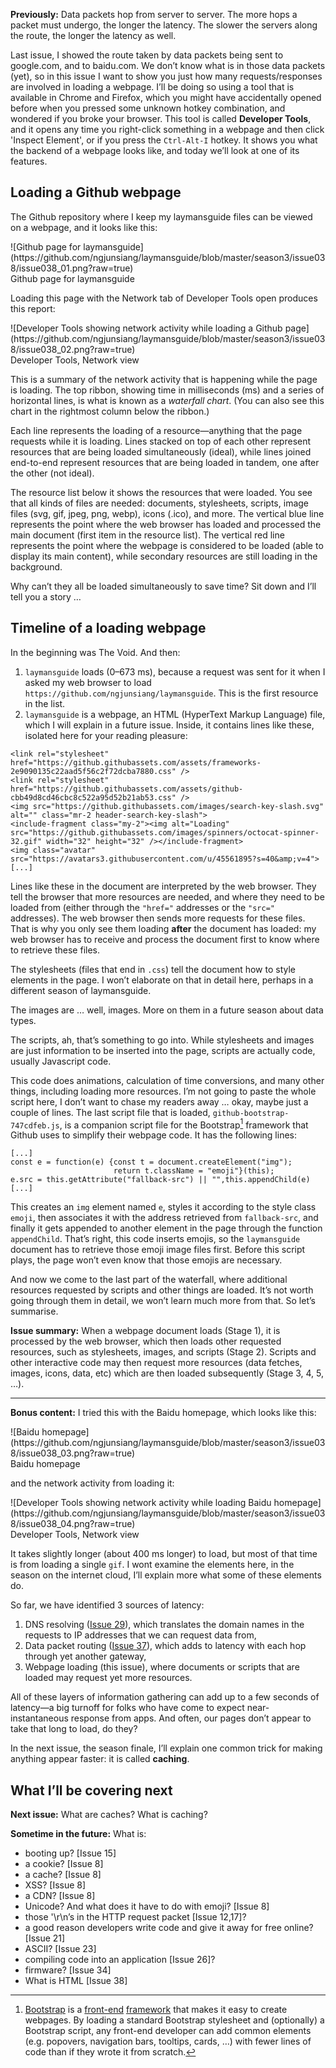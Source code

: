 **Previously:** Data packets hop from server to server. The more hops a packet must undergo, the longer the latency. The slower the servers along the route, the longer the latency as well.

Last issue, I showed the route taken by data packets being sent to google.com, and to baidu.com. We don’t know what is in those data packets (yet), so in this issue I want to show you just how many requests/responses are involved in loading a webpage. I’ll be doing so using a tool that is available in Chrome and Firefox, which you might have accidentally opened before when you pressed some unknown hotkey combination, and wondered if you broke your browser. This tool is called **Developer Tools**, and it opens any time you right-click something in a webpage and then click 'Inspect Element', or if you press the `Ctrl-Alt-I` hotkey. It shows you what the backend of a webpage looks like, and today we’ll look at one of its features.

## Loading a Github webpage

The Github repository where I keep my laymansguide files can be viewed on a webpage, and it looks like this:

<span style="text-align:center">
![Github page for laymansguide](https://github.com/ngjunsiang/laymansguide/blob/master/season3/issue038/issue038_01.png?raw=true)<br />
Github page for laymansguide
</span>

Loading this page with the Network tab of Developer Tools open produces this report:

<span style="text-align:center">
![Developer Tools showing network activity while loading a Github page](https://github.com/ngjunsiang/laymansguide/blob/master/season3/issue038/issue038_02.png?raw=true)<br />
Developer Tools, Network view
</span>

This is a summary of the network activity that is happening while the page is loading. The top ribbon, showing time in milliseconds (ms) and a series of horizontal lines, is what is known as a _waterfall chart_. (You can also see this chart in the rightmost column below the ribbon.)

Each line represents the loading of a resource—anything that the page requests while it is loading. Lines stacked on top of each other represent resources that are being loaded simultaneously (ideal), while lines joined end-to-end represent resources that are being loaded in tandem, one after the other (not ideal).

The resource list below it shows the resources that were loaded. You see that all kinds of files are needed: documents, stylesheets, scripts, image files (svg, gif, jpeg, png, webp), icons (.ico), and more. The vertical blue line represents the point where the web browser has loaded and processed the main document (first item in the resource list). The vertical red line represents the point where the webpage is considered to be loaded (able to display its main content), while secondary resources are still loading in the background.

Why can’t they all be loaded simultaneously to save time? Sit down and I’ll tell you a story …

## Timeline of a loading webpage

In the beginning was The Void. And then:

1. `laymansguide` loads (0–673 ms), because a request was sent for it when I asked my web browser to load `https://github.com/ngjunsiang/laymansguide`. This is the first resource in the list.
2. `laymansguide` is a webpage, an HTML (HyperText Markup Language) file, which I will explain in a future issue. Inside, it contains lines like these, isolated here for your reading pleasure:

```
<link rel="stylesheet" href="https://github.githubassets.com/assets/frameworks-2e9090135c22aad5f56c2f72dcba7880.css" />
<link rel="stylesheet" href="https://github.githubassets.com/assets/github-cbb49d8cd46cbc8c522a95d52b21ab53.css" />
<img src="https://github.githubassets.com/images/search-key-slash.svg" alt="" class="mr-2 header-search-key-slash">
<include-fragment class="my-2"><img alt="Loading" src="https://github.githubassets.com/images/spinners/octocat-spinner-32.gif" width="32" height="32" /></include-fragment>
<img class="avatar" src="https://avatars3.githubusercontent.com/u/45561895?s=40&amp;v=4">
[...]
```

Lines like these in the document are interpreted by the web browser. They tell the browser that more resources are needed, and where they need to be loaded from (either through the `"href="` addresses or the `"src="` addresses). The web browser then sends more requests for these files. That is why you only see them loading **after** the document has loaded: my web browser has to receive and process the document first to know where to retrieve these files.

The stylesheets (files that end in `.css`) tell the document how to style elements in the page. I won’t elaborate on that in detail here, perhaps in a different season of laymansguide.

The images are … well, images. More on them in a future season about data types.

The scripts, ah, that’s something to go into. While stylesheets and images are just information to be inserted into the page, scripts are actually code, usually Javascript code.

This code does animations, calculation of time conversions, and many other things, including loading more resources. I’m not going to paste the whole script here, I don’t want to chase my readers away … okay, maybe just a couple of lines. The last script file that is loaded, `github-bootstrap-747cdfeb.js`, is a companion script file for the Bootstrap[^1] framework that Github uses to simplify their webpage code. It has the following lines:

[^1]: [Bootstrap](https://getbootstrap.com/docs/4.3/getting-started/introduction/) is a [front-end](https://buttondown.email/laymansguide/archive/lmg-s2-issue-14-what-do-developers-do/) [framework](https://buttondown.email/laymansguide/archive/lmg-s2-issue-18-frameworks/) that makes it easy to create webpages. By loading a standard Bootstrap stylesheet and (optionally) a Bootstrap script, any front-end developer can add common elements (e.g. popovers, navigation bars, tooltips, cards, …) with fewer lines of code than if they wrote it from scratch.

```
[...]
const e = function(e) {const t = document.createElement("img");
                       return t.className = "emoji"}(this);
e.src = this.getAttribute("fallback-src") || "",this.appendChild(e)
[...]
```

This creates an `img` element named `e`, styles it according to the style class `emoji`, then associates it with the address retrieved from `fallback-src`, and finally it gets appended to another element in the page through the function `appendChild`. That’s right, this code inserts emojis, so the `laymansguide` document has to retrieve those emoji image files first. Before this script plays, the page won’t even know that those emojis are necessary.

And now we come to the last part of the waterfall, where additional resources requested by scripts and other things are loaded. It’s not worth going through them in detail, we won’t learn much more from that. So let’s summarise.

**Issue summary:** When a webpage document loads (Stage 1), it is processed by the web browser, which then
loads other requested resources, such as stylesheets, images, and scripts (Stage 2). Scripts and other interactive code may then request more resources (data fetches, images, icons, data, etc) which are then loaded subsequently (Stage 3, 4, 5, …).

<hr/>

**Bonus content:** I tried this with the Baidu homepage, which looks like this:

<span style="text-align:center">
![Baidu homepage](https://github.com/ngjunsiang/laymansguide/blob/master/season3/issue038/issue038_03.png?raw=true)<br />
Baidu homepage
</span>

and the network activity from loading it:

<span style="text-align:center">
![Developer Tools showing network activity while loading Baidu homepage](https://github.com/ngjunsiang/laymansguide/blob/master/season3/issue038/issue038_04.png?raw=true)<br />
Developer Tools, Network view
</span>

It takes slightly longer (about 400 ms longer) to load, but most of that time is from loading a single `gif`. I wont examine the elements here, in the season on the internet cloud, I’ll explain more what some of these elements do.

So far, we have identified 3 sources of latency:

1. DNS resolving ([Issue 29](https://buttondown.email/laymansguide/archive/lmg-s3-issue-29-how-to-resolve-a-hostname/)), which translates the domain names in the requests to IP addresses that we can request data from,
2. Data packet routing ([Issue 37](https://buttondown.email/laymansguide/archive/lmg-s3-issue-37)), which adds to latency with each hop through yet another gateway,
3. Webpage loading (this issue), where documents or scripts that are loaded may request yet more resources.

All of these layers of information gathering can add up to a few seconds of latency—a big turnoff for folks who have come to expect near-instantaneous response from apps. And often, our pages don’t appear to take that long to load, do they?

In the next issue, the season finale, I’ll explain one common trick for making anything appear faster: it is called **caching**.

## What I’ll be covering next

**Next issue:** What are caches? What is caching?

**Sometime in the future:** What is:

- booting up? [Issue 15]
- a cookie? [Issue 8]
- a cache? [Issue 8]
- XSS? [Issue 8]
- a CDN? [Issue 8]
- Unicode? And what does it have to do with emoji? [Issue 8]
- those '\r\n’s in the HTTP request packet [Issue 12,17]?
- a good reason developers write code and give it away for free online? [Issue 21]
- ASCII? [Issue 23]
- compiling code into an application [Issue 26]?
- firmware? [Issue 34]
- What is HTML [Issue 38]
